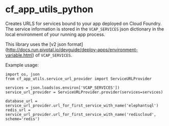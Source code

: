cf_app_utils_python
===================

Creates URLS for services bound to your app deployed on Cloud Foundry.  The
service information is stored in the `VCAP_SERVICES` json dictionary in the
local environment of your running app process.

This library uses
the [v2 json format]
(http://docs.run.pivotal.io/devguide/deploy-apps/environment-variable.html)
of `VCAP_SERVICES`.

Example usage:

```
import os, json
from cf_app_utils.service_url_provider import ServiceURLProvider

services = json.loads(os.environ['VCAP_SERVICES'])
service_url_provider = ServiceURLProvider.provider(services=services)

database_url = service_url_provider.url_for_first_service_with_name('elephantsql')
redis_url = service_url_provider.url_for_first_service_with_name('rediscloud', scheme='redis')

```
